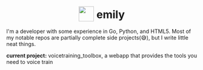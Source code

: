 <h1 align="center">
  <!-- this is vile! --> <img src="https://github.com/overestimate/overestimate/assets/58041173/2d11805f-7c04-4100-af46-1ac9b12d5068" width="40" height="40" style="transform: translateY(8px);" /></img>
  <span>emily</span>
</h1>

I'm a developer with some experience in Go, Python, and HTML5. Most of my notable repos are partially complete side projects(:sweat_smile:), but I write little neat things.

**current project:** voicetraining_toolbox, a webapp that provides the tools you need to voice train
